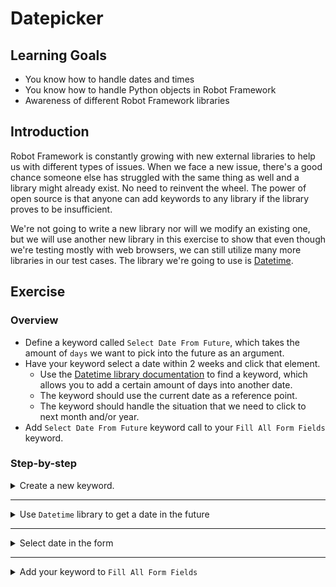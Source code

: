 # Datepicker

## Learning Goals

- You know how to handle dates and times
- You know how to handle Python objects in Robot Framework
- Awareness of different Robot Framework libraries

## Introduction

Robot Framework is constantly growing with new external libraries to help us
with different types of issues. When we face a new issue, there's a good chance someone else
has struggled with the same thing as well and a library might already exist. No need
to reinvent the wheel. The power of open source is that anyone can add keywords to
any library if the library proves to be insufficient.

We're not going to write a new library nor will we modify an existing one, but we will
use another new library in this exercise to show that even though we're testing mostly
with web browsers, we can still utilize many more libraries in our test cases. The library
we're going to use is [Datetime](https://robotframework.org/robotframework/latest/libraries/DateTime.html).

## Exercise

### Overview

- Define a keyword called `Select Date From Future`, which takes the amount of `days` we
want to pick into the future as an argument.
- Have your keyword select a date within 2 weeks and click that element.
  - Use the [Datetime library documentation](https://robotframework.org/robotframework/latest/libraries/DateTime.html)
to find a keyword, which allows you to add a certain amount of days into another date.
  - The keyword should use the current date as a reference point.
  - The keyword should handle the situation that we need to click to next month and/or year.
- Add `Select Date From Future` keyword call to your `Fill All Form Fields` keyword.

### Step-by-step

<details>
  <summary>Create a new keyword.</summary>

<br />

Next, we're going to handle selecting a date for our `Date` field. It's a read-only field,
so we're not able to to simply type in our wanted date. Clicking a date in a datepacker
is very easy to do for a human, but there are several things to consider when automating it.

This time, we're not really typing anything, but we're
selecting from a list of available values. Let's create a keyword that describes what we're
doing, like `Select Date From Future`.

We already know that this keyword will need at least one argument, so without any hard-coding
detour let's add `days` as an argument now.

> You could name it something like `Fill Date Field` or similar, but right now we're making a
> distinction about the differences of the keywords. If you feel like you want `Fill Date` (or similar)
> is more intuitive, go ahead!
>
> You could also implement this with embedded arguments with something like `Select A Date ${days} Days
> In The Future`.

- Create a keyword called `Select Date From Future`.
- Give the keyword the amount of `days` we want to go into the future as an argument.

First things first:
we need to open our datepicker. We can do that by clicking the date field. Lucky for us, the
datepicker has an `id` attribute with the value `datepicker`.

- Make the keyword click the `datepicker` element.

</details> <!-- Define keyword -->

---

<details>
  <summary>Use <code>Datetime</code> library to get a date in the future</summary>

<br />

Bad Flask App requires a date that is within the next two weeks, excluding today (i.e
tomorrow to 14 days into the future).
Therefore, we can't click the first date of the month our app happens to open and we can't press
the next month bunch of times to get our date in distant future, like year 2200.

Taking these things into consideration, we know that we might need to click to the next
month _once_, but never more than that (since a no month lasts less than two weeks).
Also, we're not sure if we have to click the button in the first place.

In order to select a specific date from the future, we're going to need a few extra steps:
first, we need today's date. Second, we need to get the date `days` amount of days into the future.
Third, we need to check if our future date is in the next month or not. These steps can be fairly easily
done with the `DateTime` library. We can get the current date directly with the `Get Current Date`
keyword and we can get a date from the future using the `Add Time To Date` keyword. We also need to
specify that we're adding days with our keyword, so essentially our argument will be `${days} days`.
The only thing we need to note is that both of the `DateTime` library keywords return a string by default.
We need to specify their `result_format` to `datetime` in order to manipulate our dates as dates.

- Inside your `Select Date From Future` keyword, get the current date with `Get Current Date` and store it in a variable.
  - Remember to have `result_format=datetime` as an argument for that keyword call.
- Get a date in the future using `Add Time To Date` using your `days` argument. Store the return value
into a variable.
  - Remember to use `result_format=datetime` again as an argument for the keyword call.

Excellent! We now have two dates, both in `datetime` format. We can now evaluate and parse those as
needed for the purpose of selecting a date.

</details> <!-- Get date from future -->

---

<details>
  <summary>Select date in the form</summary>

<br />

Let's continue by deciding if we need to go to the next month or not. Just like when we closed
the dropdown, we're going to use `Run Keyword If`. The condition for that keyword is evaluated
as Python, so we can give it a Python comparison operator directly. We have two variables: `current_date`
and `future_date`. They are both `datetime` objects, meaning that we can access the `day`, `month`, `year`,
`hour`, `minute`, and  `second` attributes directly. We do that by having using Python-style `.attribute`
syntax _inside_ our variable. For example, we can get the `month` of our `current_date` variable
by calling `${current_date.month}`.

We can check if the month of the current date is _less_ than the month in the future date. However,
that in itself is not enough, since then we'll get in trouble in January when 1 is not more than 12.
That's why we need to check that either the month or the year must be greater in our future date to
have it behave properly. Again, it's a simple Python evaluation so we can use `condition1 or condition2`
just we would use in Python.

- Add a `Run Keyword If` call to your keyword and check if the `month` or `year` of our `current_date`
are less than in our `future_date`.

So far we've opened our datepicker and we've determined if we should go to the next month or not. We
still need to find the locator for our next month button (the little arrow on the top right of the datepicker).
Like just about all datepickers, it doesn't have `id` attributes, so we'll use XPaths once again.
Our arrow is a link (`a`) with a class called `ui-datepicker-next` (or `data-handler='next'` or
`title='Next'`). Let's add that as a variable in the `Variables` table and have our `Run Keyword If`
click that element if it evaluates to `True`.

- Add a variable `DATEPICKER_NEXT_BUTTON` to your `Variables` table and give it the value
  `//a[contains(@class,'ui-datepicker-next')]`.
- Add a `Click Element` call for your newly created variable in your `Run Keyword If`.

Finally, we're all set to click our wanted date. Tables are typically nasty in Robot Framework. Not
necessarily because they're hard to access, but since table cells don't usually have any nice
identifiers, so we're usually forced to evaluate `text()` in a certain cell and then maybe get a
value from another cell using `following-sibling` or by using an index. This is usually tedious to implement,
since it takes some time and the XPath is not pretty by the end of the day.

However, in datepickers we can simply get the cell, which has the correct `text`, so we don't need to
go in too deep into finding the correct cell in our table. We just need to make sure we're
selecting the correct cell. Looking at the source code we notice that the cell is just another `a` with
the date as text. Just like with accessing the year and month, we can select `day` from our
`future_date` to evaluate.

- Add a `Click Element` to your keyword that selects the date which has the same value as
`${future_date.day}`.

> If Bad Flask App was more like a traditional website, our XPath would probably need to specify that
> the `a` is in a `td`, which is inside a `table`, so our XPath would be something more like
> `//table[@class='ui-datepicker-calendar']//td/a[text()='${future_date.day}']`. But since we want
> to keep our XPaths as short as possible, we can ignore everything before `a` in this particular website.

</details> <!-- Select date -->

---

<details>
  <summary>Add your keyword to <code>Fill All Form Fields</code></summary>

<br />

While we're still at it. Let's do one more quick step to get rid of our hard-coded `3` in our
`Fill All Form Fields` keyword. Let's add that as a new `DEFAULT_DAYS` variable and have the keyword
use that as a default value for its own `days` argument.

- Add `DEFAULT_DAYS` variable into your `Variables` table with the value `3`.
- Give `Fill All Form Fields` a new argument `days` and give it `DEFAULT_DAYS` as a default value.
- Add your `Select Date From Future` call to `Fill All Form Fields` keyword with the argument `days`
to make it go 3 days into the future by default.

</details> <!-- Add to fill all form fields -->
